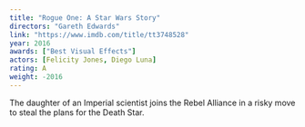 ```yaml
---
title: "Rogue One: A Star Wars Story"
directors: "Gareth Edwards"
link: "https://www.imdb.com/title/tt3748528"
year: 2016
awards: ["Best Visual Effects"]
actors: [Felicity Jones, Diego Luna]
rating: A
weight: -2016
---
```

The daughter of an Imperial scientist joins the Rebel Alliance in a risky move to steal the plans for the Death Star.